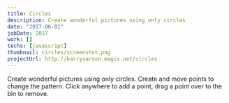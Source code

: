 ```yaml
---
title: Circles
description: Create wonderful pictures using only circles
date: "2017-06-01"
jobDate: 2017
work: []
techs: [javascript]
thumbnail: circles/screenshot.png
projectUrl: http://harrysarson.magix.net/circles
---
```


Create wonderful pictures using only circles. Create and move points to change the pattern.
Click anywhere to add a point, drag a point over to the bin to remove.
